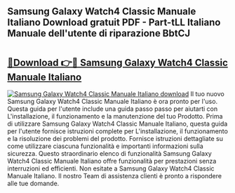 ## Samsung Galaxy Watch4 Classic Manuale Italiano Download gratuit PDF - Part-tLL Italiano Manuale dell'utente di riparazione BbtCJ

# <h2><a href="http://dfgi2fw.blite.top/?on=Samsung+Galaxy+Watch4+Classic+Manuale+Italiano">🔗Download 👉🔴 Samsung Galaxy Watch4 Classic Manuale Italiano</a></h2>

[![Samsung Galaxy Watch4 Classic Manuale Italiano download](https://i.imgur.com/lujVjoI.png)](http://dfgi2fw.blite.top/?on=Samsung+Galaxy+Watch4+Classic+Manuale+Italiano)
Il tuo nuovo Samsung Galaxy Watch4 Classic Manuale Italiano è ora pronto per l'uso. Questa guida per l'utente include una guida passo passo per aiutarti con L'installazione, il funzionamento e la manutenzione del tuo Prodotto. Prima di utilizzare Samsung Galaxy Watch4 Classic Manuale Italiano, questa guida per l'utente fornisce istruzioni complete per L'installazione, il funzionamento e la risoluzione dei problemi del prodotto. Fornisce istruzioni dettagliate su come utilizzare ciascuna funzionalità e importanti informazioni sulla sicurezza. Questo straordinario elenco di funzionalità Samsung Galaxy Watch4 Classic Manuale Italiano offre funzionalità per prestazioni senza interruzioni ed efficienti. Non esitate a Samsung Galaxy Watch4 Classic Manuale Italiano. Il nostro Team di assistenza clienti è pronto a rispondere alle tue domande.
